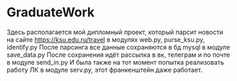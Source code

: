 # GraduateWork
Здесь располагается мой дипломный проект, который парсит новости на сайте https://ksu.edu.ru/travel в модулях web.py, purse_ksu.py, identify.py
После парсинга все данные сохраняются в бд mysql в модуле save_data.py
После сохранения идёт рассылка в вк, телеграм и по почте в модуле send_in.py
И была также на тот момент попытка реализовать работу ЛК в модуле serv.py, этот франкенштейн даже работает.
